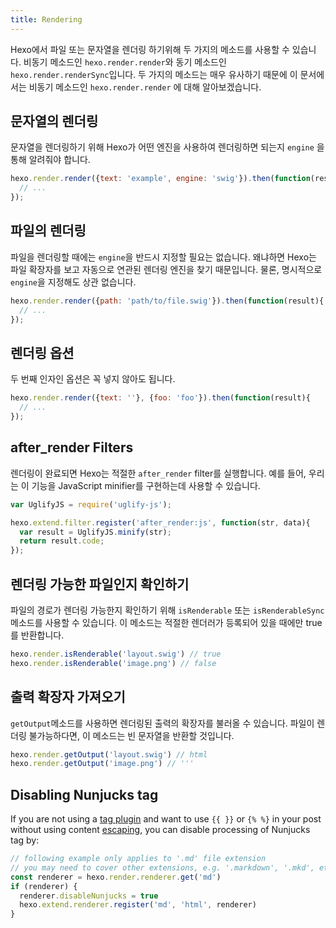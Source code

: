 ```yaml
---
title: Rendering
---
```

Hexo에서 파일 또는 문자열을 렌더링 하기위해 두 가지의 메소드를 사용할 수 있습니다. 비동기 메소드인 `hexo.render.render`와 동기 메소드인 `hexo.render.renderSync`입니다. 두 가지의 메소드는 매우 유사하기 때문에 이 문서에서는 비동기 메소드인 `hexo.render.render` 에 대해 알아보겠습니다.

## 문자열의 렌더링

문자열을 렌더링하기 위해 Hexo가 어떤 엔진을 사용하여 렌더링하면 되는지 `engine` 을 통해 알려줘야 합니다.

``` js
hexo.render.render({text: 'example', engine: 'swig'}).then(function(result){
  // ...
});
```

## 파일의 렌더링

파일을 렌더링할 때에는 `engine`을 반드시 지정할 필요는 없습니다. 왜냐하면 Hexo는 파일 확장자를 보고 자동으로 연관된 렌더링 엔진을 찾기 때문입니다. 물론, 명시적으로 `engine`을 지정해도 상관 없습니다.

``` js
hexo.render.render({path: 'path/to/file.swig'}).then(function(result){
  // ...
});
```

## 렌더링 옵션

두 번째 인자인 옵션은 꼭 넣지 않아도 됩니다.

``` js
hexo.render.render({text: ''}, {foo: 'foo'}).then(function(result){
  // ...
});
```

## after_render Filters

렌더링이 완료되면 Hexo는 적절한 `after_render` filter를 실행합니다. 예를 들어, 우리는 이 기능을 JavaScript minifier를 구현하는데 사용할 수 있습니다.

``` js
var UglifyJS = require('uglify-js');

hexo.extend.filter.register('after_render:js', function(str, data){
  var result = UglifyJS.minify(str);
  return result.code;
});
```

## 렌더링 가능한 파일인지 확인하기

파일의 경로가 렌더링 가능한지 확인하기 위해 `isRenderable` 또는 `isRenderableSync` 메소드를 사용할 수 있습니다. 이 메소드는 적절한 렌더러가 등록되어 있을 때에만 true를 반환합니다.

``` js
hexo.render.isRenderable('layout.swig') // true
hexo.render.isRenderable('image.png') // false
```

## 출력 확장자 가져오기

`getOutput`메소드를 사용하면 렌더링된 출력의 확장자를 불러올 수 있습니다. 파일이 렌더링 불가능하다면, 이 메소드는 빈 문자열을 반환할 것입니다.

``` js
hexo.render.getOutput('layout.swig') // html
hexo.render.getOutput('image.png') // '''
```

## Disabling Nunjucks tag

If you are not using a [tag plugin](/docs/tag-plugins) and want to use `{{ }}` or `{% %}` in your post without using content [escaping](/docs/troubleshooting#Escape-Contents), you can disable processing of Nunjucks tag by:

``` js
// following example only applies to '.md' file extension
// you may need to cover other extensions, e.g. '.markdown', '.mkd', etc
const renderer = hexo.render.renderer.get('md')
if (renderer) {
  renderer.disableNunjucks = true
  hexo.extend.renderer.register('md', 'html', renderer)
}
```
